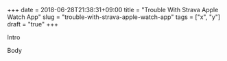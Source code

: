 +++
date = 2018-06-28T21:38:31+09:00
title = "Trouble With Strava Apple Watch App"
slug = "trouble-with-strava-apple-watch-app"
tags = ["x", "y"]
draft = "true"
+++

Intro

<!--more-->

Body



